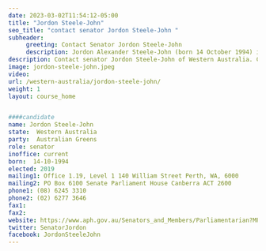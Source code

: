 ```yaml
---
date: 2023-03-02T11:54:12-05:00
title: "Jordon Steele-John"
seo_title: "contact senator Jordon Steele-John "
subheader:
     greeting: Contact Senator Jordon Steele-John
     description: Jordon Alexander Steele-John (born 14 October 1994) is an Australian politician and disability rights advocate. He is a member of the Australian Senate as a representative of Western Australia, and is a member of the Australian Greens party.
description: Contact senator Jordon Steele-John of Western Australia. Contact information for Jordon Steele-John includes email address, phone number, and mailing address.
image: jordon-steele-john.jpeg
video:
url: /western-australia/jordon-steele-john/
weight: 1
layout: course_home


####candidate
name: Jordon Steele-John
state:	Western Australia
party:	Australian Greens
role: senator
inoffice: current
born:  14-10-1994
elected: 2019
mailing1: Office 1.19, Level 1 140 William Street Perth, WA, 6000
mailing2: PO Box 6100 Senate Parliament House Canberra ACT 2600
phone1:	(08) 6245 3310
phone2: (02) 6277 3646
fax1:
fax2:
website: https://www.aph.gov.au/Senators_and_Members/Parliamentarian?MPID=250156
twitter: SenatorJordon
facebook: JordonSteeleJohn
---
```

